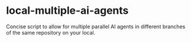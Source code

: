 # local-multiple-ai-agents
Concise script to allow for multiple parallel AI agents in different branches of the same repository on your local.

